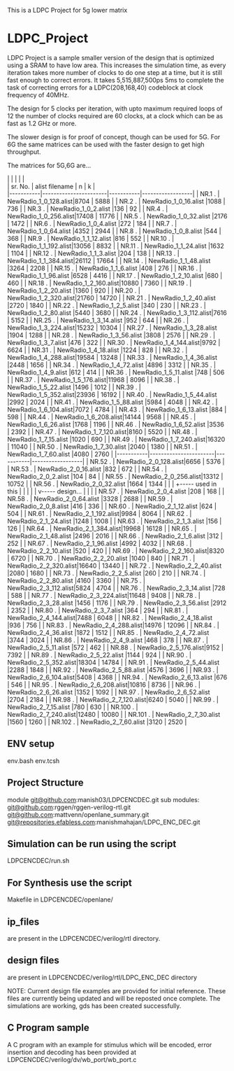 This is a LDPC Project for 5g lower matrix
# LDPC_Project

LDPC Project is a sample smaller version of the design that is optimized using a SRAM to have low area. This increases the simulation time, as every iteration takes more number of clocks to do one step at a time, but it is still fast enough to correct errors.
It takes 5,515,887,500ps 5ms to complete the task of correcting errors for a LDPC(208,168,40) codeblock at clock frequency of 40MHz.

The design for 5 clocks per iteration, with upto maximum required loops of 12 the number of clocks required are 60 clocks, at a clock which can be as fast as 1.2 GHz or more.

The slower design is for proof of concept, though can be used for 5G. For 6G the same matrices can be used with the faster design to get high throughput.

The matrices for 5G,6G are...

  |           |                       |           |                  |       
  | sr. No.   | alist filename        | n         |       k          |       
  |-----------|-----------------------|-----------|------------------|
  | NR.1 .    | NewRadio_1_0_128.alist|8704       |      5888        |
  | NR.2  .   | NewRadio_1_0_16.alist |1088       |      736         |
  | NR.3  .   | NewRadio_1_0_2.alist  |136        |      92          |
  | NR.4  .   | NewRadio_1_0_256.alist|17408      |      11776       |
  | NR.5  .   | NewRadio_1_0_32.alist |2176       |      1472        |
  | NR.6  .   | NewRadio_1_0_4.alist  |272        |      184         |
  | NR.7  .   | NewRadio_1_0_64.alist |4352       |      2944        |
  | NR.8  .   | NewRadio_1_0_8.alist  |544        |      368         |
  | NR.9  .   | NewRadio_1_1_12.alist |816        |      552         |
  | NR.10  .  | NewRadio_1_1_192.alist|13056      |      8832        |
  | NR.11  .  | NewRadio_1_1_24.alist |1632       |      1104        |
  | NR.12  .  | NewRadio_1_1_3.alist  |204        |      138         |
  | NR.13  .  | NewRadio_1_1_384.alist|26112      |      17664       |
  | NR.14  .  | NewRadio_1_1_48.alist |3264       |      2208        |
  | NR.15  .  | NewRadio_1_1_6.alist  |408        |      276         |
  | NR.16  .  | NewRadio_1_1_96.alist |6528       |      4416        |
  | NR.17  .  | NewRadio_1_2_10.alist |680        |      460         |
  | NR.18  .  | NewRadio_1_2_160.alist|10880      |      7360        |
  | NR.19  .  | NewRadio_1_2_20.alist |1360       |      920         |
  | NR.20  .  | NewRadio_1_2_320.alist|21760      |      14720       |
  | NR.21  .  | NewRadio_1_2_40.alist |2720       |      1840        |
  | NR.22  .  | NewRadio_1_2_5.alist  |340        |      230         |
  | NR.23  .  | NewRadio_1_2_80.alist |5440       |      3680        |
  | NR.24  .  | NewRadio_1_3_112.alist|7616       |      5152        |
  | NR.25  .  | NewRadio_1_3_14.alist |952        |      644         |
  | NR.26  .  | NewRadio_1_3_224.alist|15232      |      10304       |
  | NR.27  .  | NewRadio_1_3_28.alist |1904       |      1288        |
  | NR.28  .  | NewRadio_1_3_56.alist |3808       |      2576        |
  | NR.29  .  | NewRadio_1_3_7.alist  |476        |      322         |
  | NR.30  .  | NewRadio_1_4_144.alist|9792       |      6624        |
  | NR.31  .  | NewRadio_1_4_18.alist |1224       |      828         |
  | NR.32  .  | NewRadio_1_4_288.alist|19584      |      13248       |
  | NR.33  .  | NewRadio_1_4_36.alist |2448       |      1656        |
  | NR.34  .  | NewRadio_1_4_72.alist |4896       |      3312        |
  | NR.35  .  | NewRadio_1_4_9.alist  |612        |      414         |
  | NR.36  .  | NewRadio_1_5_11.alist |748        |      506         |
  | NR.37  .  | NewRadio_1_5_176.alist|11968      |      8096        |
  | NR.38  .  | NewRadio_1_5_22.alist |1496       |      1012        |
  | NR.39  .  | NewRadio_1_5_352.alist|23936      |      16192       |
  | NR.40  .  | NewRadio_1_5_44.alist |2992       |      2024        |
  | NR.41  .  | NewRadio_1_5_88.alist |5984       |      4048        |
  | NR.42  .  | NewRadio_1_6_104.alist|7072       |      4784        |
  | NR.43  .  | NewRadio_1_6_13.alist |884        |      598         |
  | NR.44  .  | NewRadio_1_6_208.alist|14144      |      9568        |
  | NR.45  .  | NewRadio_1_6_26.alist |1768       |      1196        |
  | NR.46  .  | NewRadio_1_6_52.alist |3536       |      2392        |
  | NR.47  .  | NewRadio_1_7_120.alist|8160       |      5520        |
  | NR.48  .  | NewRadio_1_7_15.alist |1020       |      690         |
  | NR.49  .  | NewRadio_1_7_240.alist|16320      |      11040       |
  | NR.50  .  | NewRadio_1_7_30.alist |2040       |      1380        |
  | NR.51  .  | NewRadio_1_7_60.alist |4080       |      2760        |
  |-----------|-----------------------|-----------|------------------|
  | NR.52  .  | NewRadio_2_0_128.alist|6656       |      5376        |
  | NR.53  .  | NewRadio_2_0_16.alist |832        |      672         |
  | NR.54  .  | NewRadio_2_0_2.alist  |104        |      84          |
  | NR.55  .  | NewRadio_2_0_256.alist|13312      |      10752       |
  | NR.56  .  | NewRadio_2_0_32.alist |1664       |      1344        |
  |           | +----- used in this   |           |                  |
  |           | v----- design...      |           |                  |
  | NR.57  .  | NewRadio_2_0_4.alist  |208        |      168         |
  | NR.58  .  | NewRadio_2_0_64.alist |3328       |      2688        |
  | NR.59  .  | NewRadio_2_0_8.alist  |416        |      336         |
  | NR.60  .  | NewRadio_2_1_12.alist |624        |      504         |
  | NR.61  .  | NewRadio_2_1_192.alist|9984       |      8064        |
  | NR.62  .  | NewRadio_2_1_24.alist |1248       |      1008        |
  | NR.63  .  | NewRadio_2_1_3.alist  |156        |      126         |
  | NR.64  .  | NewRadio_2_1_384.alist|19968      |      16128       |
  | NR.65  .  | NewRadio_2_1_48.alist |2496       |      2016        |
  | NR.66  .  | NewRadio_2_1_6.alist  |312        |      252         |
  | NR.67  .  | NewRadio_2_1_96.alist |4992       |      4032        |
  | NR.68  .  | NewRadio_2_2_10.alist |520        |      420         |
  | NR.69  .  | NewRadio_2_2_160.alist|8320       |      6720        |
  | NR.70  .  | NewRadio_2_2_20.alist |1040       |      840         |
  | NR.71  .  | NewRadio_2_2_320.alist|16640      |      13440       |
  | NR.72  .  | NewRadio_2_2_40.alist |2080       |      1680        |
  | NR.73  .  | NewRadio_2_2_5.alist  |260        |      210         |
  | NR.74  .  | NewRadio_2_2_80.alist |4160       |      3360        |
  | NR.75  .  | NewRadio_2_3_112.alist|5824       |      4704        |
  | NR.76  .  | NewRadio_2_3_14.alist |728        |      588         |
  | NR.77  .  | NewRadio_2_3_224.alist|11648      |      9408        |
  | NR.78  .  | NewRadio_2_3_28.alist |1456       |      1176        |
  | NR.79  .  | NewRadio_2_3_56.alist |2912       |      2352        |
  | NR.80  .  | NewRadio_2_3_7.alist  |364        |      294         |
  | NR.81  .  | NewRadio_2_4_144.alist|7488       |      6048        |
  | NR.82  .  | NewRadio_2_4_18.alist |936        |      756         |
  | NR.83  .  | NewRadio_2_4_288.alist|14976      |      12096       |
  | NR.84  .  | NewRadio_2_4_36.alist |1872       |      1512        |
  | NR.85  .  | NewRadio_2_4_72.alist |3744       |      3024        |
  | NR.86  .  | NewRadio_2_4_9.alist  |468        |      378         |
  | NR.87  .  | NewRadio_2_5_11.alist |572        |      462         |
  | NR.88  .  | NewRadio_2_5_176.alist|9152       |      7392        |
  | NR.89  .  | NewRadio_2_5_22.alist |1144       |      924         |
  | NR.90  .  | NewRadio_2_5_352.alist|18304      |      14784       |
  | NR.91  .  | NewRadio_2_5_44.alist |2288       |      1848        |
  | NR.92  .  | NewRadio_2_5_88.alist |4576       |      3696        |
  | NR.93  .  | NewRadio_2_6_104.alist|5408       |      4368        |
  | NR.94  .  | NewRadio_2_6_13.alist |676        |      546         |
  | NR.95  .  | NewRadio_2_6_208.alist|10816      |      8736        |
  | NR.96  .  | NewRadio_2_6_26.alist |1352       |      1092        |
  | NR.97  .  | NewRadio_2_6_52.alist |2704       |      2184        |
  | NR.98  .  | NewRadio_2_7_120.alist|6240       |      5040        |
  | NR.99  .  | NewRadio_2_7_15.alist |780        |      630         |
  | NR.100  . | NewRadio_2_7_240.alist|12480      |      10080       |
  | NR.101  . | NewRadio_2_7_30.alist |1560       |      1260        |
  | NR.102  . | NewRadio_2_7_60.alist |3120       |      2520        |


## ENV setup
env.bash
env.tcsh



## Project Structure
module
  git@github.com:manish03/LDPCENCDEC.git
sub modules:
  git@github.com:rggen/rggen-verilog-rtl.git
  git@github.com:mattvenn/openlane_summary.git
  git@repositories.efabless.com:manishmahajan/LDPC_ENC_DEC.git


## Simulation can be run using the script
LDPCENCDEC/run.sh

## For Synthesis use the script
Makefile
in LDPCENCDEC/openlane/


## ip_files
are present in the LDPCENCDEC/verilog/rtl directory.

## design files
are present in LDPCENCDEC/verilog/rtl/LDPC_ENC_DEC directory


NOTE:  Current design file examples are provided for initial reference.  These files are currently being updated and will be reposted once complete.
The simulations are working, gds has been created successfully.


## C Program sample
A C program with an example for stimulus which will be encoded, error insertion and decoding has been provided
at LDPCENCDEC/verilog/dv/wb_port/wb_port.c










